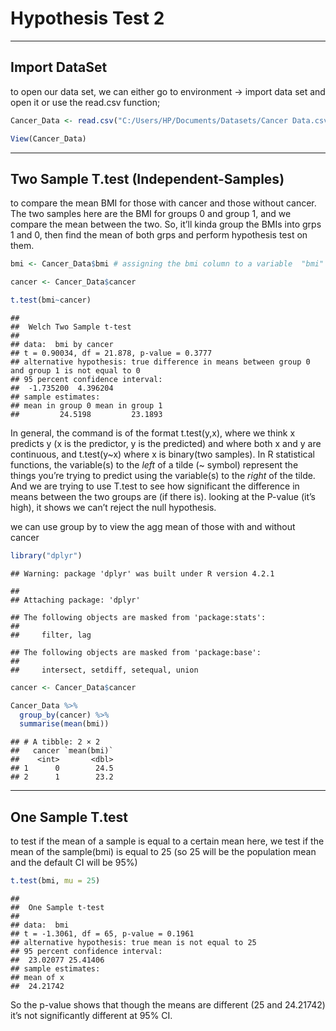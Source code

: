 Hypothesis Test 2
================

------------------------------------------------------------------------

## Import DataSet

to open our data set, we can either go to environment -\> import data
set and open it or use the read.csv function;

``` r
Cancer_Data <- read.csv("C:/Users/HP/Documents/Datasets/Cancer Data.csv", header = TRUE, sep = ",")

View(Cancer_Data)
```

------------------------------------------------------------------------

## Two Sample T.test (Independent-Samples)

to compare the mean BMI for those with cancer and those without cancer.
The two samples here are the BMI for groups 0 and group 1, and we
compare the mean between the two. So, it’ll kinda group the BMIs into
grps 1 and 0, then find the mean of both grps and perform hypothesis
test on them.

``` r
bmi <- Cancer_Data$bmi # assigning the bmi column to a variable  "bmi"

cancer <- Cancer_Data$cancer

t.test(bmi~cancer)
```

    ## 
    ##  Welch Two Sample t-test
    ## 
    ## data:  bmi by cancer
    ## t = 0.90034, df = 21.878, p-value = 0.3777
    ## alternative hypothesis: true difference in means between group 0 and group 1 is not equal to 0
    ## 95 percent confidence interval:
    ##  -1.735200  4.396204
    ## sample estimates:
    ## mean in group 0 mean in group 1 
    ##         24.5198         23.1893

In general, the command is of the format t.test(y,x), where we think x
predicts y (x is the predictor, y is the predicted) and where both x and
y are continuous, and t.test(y\~x) where x is binary(two samples). In R
statistical functions, the variable(s) to the *left* of a tilde (\~
symbol) represent the things you’re trying to predict using the
variable(s) to the *right* of the tilde. And we are trying to use T.test
to see how significant the difference in means between the two groups
are (if there is). looking at the P-value (it’s high), it shows we can’t
reject the null hypothesis.

we can use group by to view the agg mean of those with and without
cancer

``` r
library("dplyr")
```

    ## Warning: package 'dplyr' was built under R version 4.2.1

    ## 
    ## Attaching package: 'dplyr'

    ## The following objects are masked from 'package:stats':
    ## 
    ##     filter, lag

    ## The following objects are masked from 'package:base':
    ## 
    ##     intersect, setdiff, setequal, union

``` r
cancer <- Cancer_Data$cancer

Cancer_Data %>%
  group_by(cancer) %>%
  summarise(mean(bmi))
```

    ## # A tibble: 2 × 2
    ##   cancer `mean(bmi)`
    ##    <int>       <dbl>
    ## 1      0        24.5
    ## 2      1        23.2

------------------------------------------------------------------------

## One Sample T.test

to test if the mean of a sample is equal to a certain mean here, we test
if the mean of the sample(bmi) is equal to 25 (so 25 will be the
population mean and the default CI will be 95%)

``` r
t.test(bmi, mu = 25)
```

    ## 
    ##  One Sample t-test
    ## 
    ## data:  bmi
    ## t = -1.3061, df = 65, p-value = 0.1961
    ## alternative hypothesis: true mean is not equal to 25
    ## 95 percent confidence interval:
    ##  23.02077 25.41406
    ## sample estimates:
    ## mean of x 
    ##  24.21742

So the p-value shows that though the means are different (25 and
24.21742) it’s not significantly different at 95% CI.
